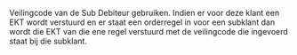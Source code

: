 Veilingcode van de Sub Debiteur gebruiken. Indien er voor deze klant een EKT wordt verstuurd en er staat een orderregel in voor een subklant dan wordt die EKT van die ene regel verstuurd met de veilingcode die ingevoerd staat bij die subklant.